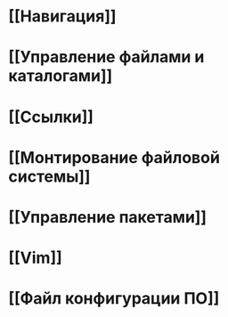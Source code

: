 # [[Навигация]]
# [[Управление файлами и каталогами]]
# [[Ссылки]]
# [[Монтирование файловой системы]]
# [[Управление пакетами]]
# [[Vim]]
# [[Файл конфигурации ПО]]



